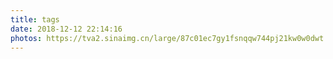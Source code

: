 ```yaml
---
title: tags
date: 2018-12-12 22:14:16
photos: https://tva2.sinaimg.cn/large/87c01ec7gy1fsnqqw744pj21kw0w0dwt.jpg
---
```

